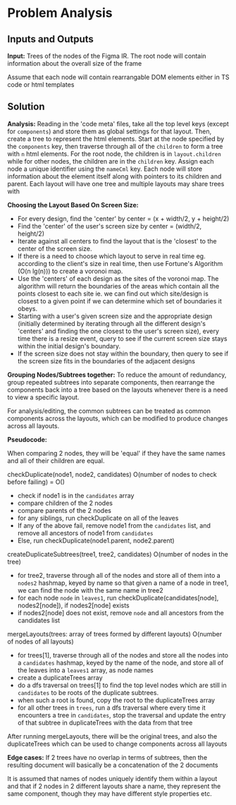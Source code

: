 # Problem Analysis

## Inputs and Outputs
**Input:** Trees of the nodes of the Figma IR. The root node will contain information about the overall size of the frame

Assume that each node will contain rearrangable DOM elements either in TS code or html templates

## Solution

**Analysis:** Reading in the 'code meta' files, take all the top level keys (except for `components`) and store them as global settings for that layout. Then, create a tree to represent the html elements. Start at the node specified by the `components` key, then traverse through all of the `children` to form a tree with `n` html elements. For the root node, the children is in `layout.children` while for other nodes, the children are in the `children` key. Assign each node a unique identifier using the `nameCml` key. Each node will store information about the element itself along with pointers to its children and parent. Each layout will have one tree and multiple layouts may share trees with 

**Choosing the Layout Based On Screen Size:** 
- For every design, find the 'center' by center = (x + width/2, y + height/2)
- Find the 'center' of the user's screen size by center = (width/2, height/2)
- Iterate against all centers to find the layout that is the 'closest' to the center of the screen size. 
- If there is a need to choose which layout to serve in real time eg. according to the client's size in real time, then use Fortune's Algorithm (O(n lg(n))) to create a voronoi map.
- Use the 'centers' of each design as the sites of the voronoi map. The algorithm will return the boundaries of the areas which contain all the points closest to each site ie. we can find out which site/design is closest to a given point if we can determine which set of boundaries it obeys.
- Starting with a user's given screen size and the appropriate design (initially determined by iterating through all the different design's 'centers' and finding the one closest to the user's screen size), every time there is a resize event, query to see if the current screen size stays within the initial design's boundary. 
- If the screen size does not stay within the boundary, then query to see if the screen size fits in the boundaries of the adjacent designs

**Grouping Nodes/Subtrees together:** To reduce the amount of redundancy, group repeated subtrees into separate components, then rearrange the components back into a tree based on the layouts whenever there is a need to view a specific layout. 

For analysis/editing, the common subtrees can be treated as common components across the layouts, which can be modified to produce changes across all layouts. 

**Pseudocode:** 

When comparing 2 nodes, they will be 'equal' if they have the same names and all of their children are equal.



checkDuplicate(node1, node2, candidates) O(number of nodes to check before failing) = O()
- check if node1 is in the `candidates` array
- compare children of the 2 nodes
- compare parents of the 2 nodes
- for any siblings, run checkDuplicate on all of the leaves
- If any of the above fail, remove node1 from the `candidates` list, and remove all ancestors of node1 from `candidates`
- Else, run checkDuplicate(node1.parent, node2.parent)

createDuplicateSubtrees(tree1, tree2, candidates) O(number of nodes in the tree)
- for tree2, traverse through all of the nodes and store all of them into a `nodes2` hashmap, keyed by name so that given a name of a node in tree1, we can find the node with the same name in tree2
- for each node `node` in `leaves1`, run checkDuplicate(candidates[node], nodes2[node]), if nodes2[node] exists
- if nodes2[node] does not exist, remove `node` and all ancestors from the candidates list


mergeLayouts(trees: array of trees formed by different layouts) O(number of nodes of all layouts)
- for trees[1], traverse through all of the nodes and store all the nodes into a `candidates` hashmap, keyed by the name of the node, and store all of the leaves into a `leaves1` array, as node names
- create a duplicateTrees array
- do a dfs traversal on trees[1] to find the top level nodes which are still in `candidates` to be roots of the duplicate subtrees. 
- when such a root is found, copy the root to the duplicateTrees array
- for all other trees in `trees`, run a dfs traversal where every time it encounters a tree in `candidates`, stop the traversal and update the entry of that subtree in duplicateTrees with the data from that tree


After running mergeLayouts, there will be the original trees, and also the duplicateTrees which can be used to change components across all layouts


**Edge cases:** 
If 2 trees have no overlap in terms of subtrees, then the resulting document will basically be a concatenation of the 2 documents

It is assumed that names of nodes uniquely identify them within a layout and that if 2 nodes in 2 different layouts share a name, they represent the same component, though they may have different style properties etc. 




